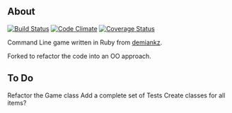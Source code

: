 ## About

[![Build Status](https://travis-ci.org/richrace/escapezeta.png?branch=master)](https://travis-ci.org/richrace/escapezeta) [![Code Climate](https://codeclimate.com/github/richrace/escapezeta.png)](https://codeclimate.com/github/richrace/escapezeta) [![Coverage Status](https://coveralls.io/repos/richrace/escapezeta/badge.png)](https://coveralls.io/r/richrace/escapezeta) 

Command Line game written in Ruby from [demiankz](https://github.com/demiankz/escapezeta).

Forked to refactor the code into an OO approach.

## To Do

Refactor the Game class
Add a complete set of Tests
Create classes for all items?